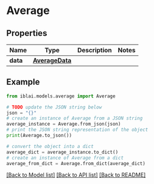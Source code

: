 # Average


## Properties

Name | Type | Description | Notes
------------ | ------------- | ------------- | -------------
**data** | [**AverageData**](AverageData.md) |  | 

## Example

```python
from iblai.models.average import Average

# TODO update the JSON string below
json = "{}"
# create an instance of Average from a JSON string
average_instance = Average.from_json(json)
# print the JSON string representation of the object
print(Average.to_json())

# convert the object into a dict
average_dict = average_instance.to_dict()
# create an instance of Average from a dict
average_from_dict = Average.from_dict(average_dict)
```
[[Back to Model list]](../README.md#documentation-for-models) [[Back to API list]](../README.md#documentation-for-api-endpoints) [[Back to README]](../README.md)


